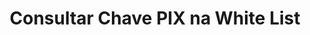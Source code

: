---
title: Consultar Chave PIX na White List
api:
  file: readme-hml-operations.json
  operationId: get_v1-dict-pix-white-list-key-keytype
hidden: false
---